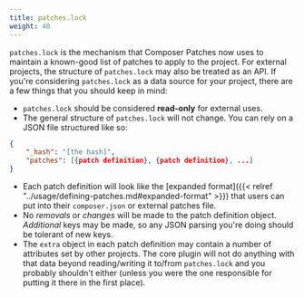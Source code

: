 ```yaml
---
title: patches.lock
weight: 40
---
```


`patches.lock` is the mechanism that Composer Patches now uses to maintain a known-good list of patches to apply to the project. For external projects, the structure of `patches.lock` may also be treated as an API. If you're considering `patches.lock` as a data source for your project, there are a few things that you should keep in mind:

* `patches.lock` should be considered **read-only** for external uses.
* The general structure of `patches.lock` will not change. You can rely on a JSON file structured like so:
```json
{
    "_hash": "[the hash]",
    "patches": [{patch definition}, {patch definition}, ...]
}
```
* Each patch definition will look like the [expanded format]({{< relref "../usage/defining-patches.md#expanded-format" >}}) that users can put into their `composer.json` or external patches file.
* No _removals_ or _changes_ will be made to the patch definition object. _Additional_ keys may be made, so any JSON parsing you're doing should be tolerant of new keys.
* The `extra` object in each patch definition may contain a number of attributes set by other projects. The core plugin will not do anything with that data beyond reading/writing it to/from `patches.lock` and you probably shouldn't either (unless you were the one responsible for putting it there in the first place).
